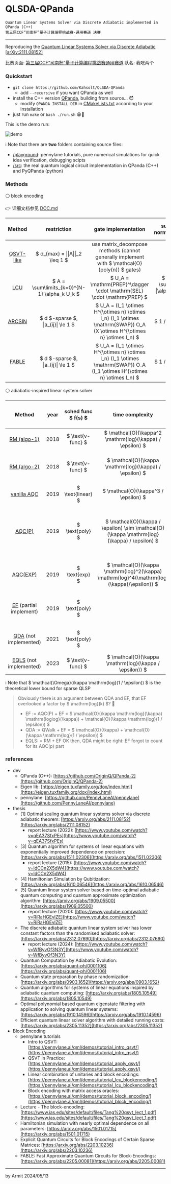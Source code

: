 # QLSDA-QPanda

    Quantum Linear Systems Solver via Discrete Adiabatic implemented in QPanda (C++)
    第三届CCF“司南杯”量子计算编程挑战赛-通用赛道 决赛

----

Reproducing the [Quantum Linear Systems Solver via Discrete Adiabatic [arXiv:2111.08152]](https://arxiv.org/abs/2111.08152)

比赛页面: [第三届CCF“司南杯”量子计算编程挑战赛通用赛道](https://learn.originqc.com.cn/zh/contest/list/34/contest:introduction)
队名: 我吃两个  


### Quickstart

- `git clone https://github.com/Kahsolt/QLSDA-QPanda`
  - add `--recursive` if you want QPanda as well
- install the C++ version [QPanda](https://github.com/OriginQ/QPanda-2), building from source... 😈
  - modify `QPANDA_INSTALL_DIR` in [CMakeLists.txt](./CMakeLists.txt) according to your installation
- just run `make` or `bash ./run.sh` 😀🎉

This is the demo run:

![demo](img/demo.png)

ℹ Note that there are **two** folders containing source files:

- [/playground](/playground): pennylane tutorials, pure numerical simulations for quick idea verification, debugging scipts
- [/src](/src): the real quantum logical circuit implementation in QPanda (C++) and PyQPanda (python)


### Methods

⚪ block encoding

👉 详细文档参见 [DOC.md](DOC.md)

| Method | restriction | gate implementation | sub-normalizer | ancilla qubits | complex-value support |
| :-: | :-: | :-: | :-: | :-: | :-: |
| [QSVT-like](https://pennylane.ai/qml/demos/tutorial_intro_qsvt/) | $ σ_{max} = \|\|A\|\|_2 \leq 1 $ | use matrix_decompose methods (cannot generally implement with $ \mathcal{O}(poly(n)) $ gates) | - | 1 | ✅ |
| [LCU](https://pennylane.ai/qml/demos/tutorial_lcu_blockencoding/) | $ A = \sum\limits_{k=0}^{N-1} \alpha_k U_k $ | $ U_A = \mathrm{PREP}^\dagger \cdot \mathrm{SEL} \cdot \mathrm{PREP} $ | $ 1 / \sum_k \|\alpha_k\| $ | $ \lceil log_2(k) \rceil $ | ❌ |
| [ARCSIN](https://arxiv.org/abs/2402.17529) | $ d $-sparse $, \|a_{ij}\| \le 1 $ | $ U_A = (I_1 \otimes H^{\otimes n} \otimes I_n) (I_1 \otimes \mathrm{SWAP}) O_A (X \otimes H^{\otimes n} \otimes I_n) $ | $ 1 / 2^n $ | $ n + 1 $ | ✅ |
| [FABLE](https://arxiv.org/abs/2205.00081) | $ d $-sparse $, \|a_{ij}\| \le 1 $ | $ U_A = (I_1 \otimes H^{\otimes n} \otimes I_n) (I_1 \otimes \mathrm{SWAP}) O_A (I_1 \otimes H^{\otimes n} \otimes I_n) $ | $ 1 / 2^n $ | $ n + 1 $ | ❌ |

⚪ adiabatic-inspired linear system solver

| Method | year | sched func $ f(s) $ | time complexity | query complexity (EF paper listed) | query complexity (QDA paper listed) |
| :-: | :-: | :-: | :-: | :-: | :-: |
| [RM (algo-1)](https://arxiv.org/abs/1805.10549) | 2018 | $ \text{v-func} $ | $ \mathcal{O}(\kappa^2 \mathrm{log}(\kappa) / \epsilon) $ | $ \mathcal{O}(\kappa / \epsilon) $ |  |
| [RM (algo-2)](https://arxiv.org/abs/1805.10549) | 2018 | $ \text{v-func} $ | $ \mathcal{O}(\kappa \mathrm{log}(\kappa) / \epsilon) $ | $ \mathcal{O}(\kappa / \epsilon) $ | $ \mathcal{O}(\kappa \mathrm{log}(\kappa) / \epsilon) $ |
| [vanilla AQC](https://arxiv.org/abs/1909.05500) | 2019 | $ \text{linear} $ | $ \mathcal{O}(\kappa^3 / \epsilon) $ | $ \mathcal{O}(\kappa^2 / \epsilon) $ |  |
| [AQC(P)](https://arxiv.org/abs/1909.05500)      | 2019 | $ \text{poly} $ | $ \mathcal{O}(\kappa / \epsilon) \sim \mathcal{O}(\kappa \mathrm{log}(\kappa) / \epsilon) $ | $ \mathcal{O}(\kappa \mathrm{log}(\kappa) \mathrm{loglog}(\kappa)) $ for $ \mathcal{O}(1) $ precision |  |
| [AQC(EXP)](https://arxiv.org/abs/1909.05500)    | 2019 | $ \text{exp} $  | $ \mathcal{O}(\kappa \mathrm{log}^2(\kappa) \mathrm{log}^4(\mathrm{log}(\kappa)/\epsilon)) $ | $ \mathcal{O}(\kappa \mathrm{polylog}(1 / \epsilon)) $ | $ \mathcal{O}(\kappa \mathrm{polylog}(\kappa / \epsilon)) $ |
| [EF](https://arxiv.org/abs/1910.14596) (partial implement)  | 2019 | $ \text{poly} $ |  | $ \mathcal{O}(\kappa \mathrm{log}(1 / \epsilon)) $ | $ \mathcal{O}(\kappa \mathrm{log}(\kappa / \epsilon)) $ |
| [QDA](https://arxiv.org/abs/2111.08152) (not implemented) | 2021 | $ \text{poly} $ |  |  | $ \mathcal{O}(\kappa \mathrm{log}(1 / \epsilon)) $ |
| [EQLS](https://arxiv.org/abs/2305.11352) (not implemented) | 2023 | $ \text{v-func} $ | $ \mathcal{O}(\kappa \mathrm{log}(\kappa / \epsilon)) $ |  |  |

ℹ Note that $ \mathcal{\Omega}(\kappa \mathrm{log}(1 / \epsilon)) $ is the theoretical lower bound for sparse QLSP

> Obviously there is an argument between QDA and EF, that EF overlooked a factor by $ \mathrm{log}(k) $? 🤔
> - EF := AQC(P) + EF = $ \mathcal{O}(\kappa \mathrm{log}(\kappa) \mathrm{loglog}(\kappa)) + \mathcal{O}(\kappa \mathrm{log}(1 / \epsilon)) $
> - QDA := QWalk + EF = $ \mathcal{O}(\kappa) + \mathcal{O}(\kappa \mathrm{log}(1 / \epsilon)) $
> - EQLS: = RM + EF
> OK then, QDA might be right: EF forgot to count for its AQC(p) part


### references

- dev
  - QPanda (C++): [https://github.com/OriginQ/QPanda-2](https://github.com/OriginQ/QPanda-2)
  - Eigen lib: [https://eigen.tuxfamily.org/dox/index.html](https://eigen.tuxfamily.org/dox/index.html)
  - pennylane: [https://github.com/PennyLaneAI/pennylane](https://github.com/PennyLaneAI/pennylane)
- thesis
  - [1] Optimal scaling quantum linear systems solver via discrete adiabatic theorem: [https://arxiv.org/abs/2111.08152](https://arxiv.org/abs/2111.08152)
    - report lecture (2022): [https://www.youtube.com/watch?v=qEA37SfxPEs](https://www.youtube.com/watch?v=qEA37SfxPEs)
  - [3] Quantum algorithm for systems of linear equations with exponentially improved dependence on precision: [https://arxiv.org/abs/1511.02306](https://arxiv.org/abs/1511.02306)
    - report lecture (2015): [https://www.youtube.com/watch?v=IdCCn2X5dW4](https://www.youtube.com/watch?v=IdCCn2X5dW4)
  - [4] Hamiltonian Simulation by Qubitization: [https://arxiv.org/abs/1610.06546](https://arxiv.org/abs/1610.06546)
  - [5] Quantum linear system solver based on time-optimal adiabatic quantum computing and quantum approximate optimization algorithm: [https://arxiv.org/abs/1909.05500](https://arxiv.org/abs/1909.05500)
    - report lecture (2020): [https://www.youtube.com/watch?v=RiRaHGEvlZE](https://www.youtube.com/watch?v=RiRaHGEvlZE)
  - The discrete adiabatic quantum linear system solver has lower constant factors than the randomised adiabatic solver: [https://arxiv.org/abs/2312.07690](https://arxiv.org/abs/2312.07690)
    - report lecture (2024): [https://www.youtube.com/watch?v=WfByvOf3N3Y](https://www.youtube.com/watch?v=WfByvOf3N3Y)
  - Quantum Computation by Adiabatic Evolution: [https://arxiv.org/abs/quant-ph/0001106](https://arxiv.org/abs/quant-ph/0001106)
  - Quantum state preparation by phase randomization: [https://arxiv.org/abs/0903.1652](https://arxiv.org/abs/0903.1652)
  - Quantum algorithms for systems of linear equations inspired by adiabatic quantum computing: [https://arxiv.org/abs/1805.10549](https://arxiv.org/abs/1805.10549)
  - Optimal polynomial based quantum eigenstate filtering with application to solving quantum linear systems: [https://arxiv.org/abs/1910.14596](https://arxiv.org/abs/1910.14596)
  - Efficient quantum linear solver algorithm with detailed running costs: [https://arxiv.org/abs/2305.11352](https://arxiv.org/abs/2305.11352)
- Block Encoding
  - pennylane tutorials
    - Intro to QSVT: [https://pennylane.ai/qml/demos/tutorial_intro_qsvt/](https://pennylane.ai/qml/demos/tutorial_intro_qsvt/)
    - QSVT in Practice: [https://pennylane.ai/qml/demos/tutorial_apply_qsvt/](https://pennylane.ai/qml/demos/tutorial_apply_qsvt/)
    - Linear combination of unitaries and block encodings: [https://pennylane.ai/qml/demos/tutorial_lcu_blockencoding/](https://pennylane.ai/qml/demos/tutorial_lcu_blockencoding/)
    - Block encoding with matrix access oracles: [https://pennylane.ai/qml/demos/tutorial_block_encoding/](https://pennylane.ai/qml/demos/tutorial_block_encoding/)
  - Lecture - The block-encoding: [https://www.ias.edu/sites/default/files/Tang%20qsvt_lect_1.pdf](https://www.ias.edu/sites/default/files/Tang%20qsvt_lect_1.pdf)
  - Hamiltonian simulation with nearly optimal dependence on all parameters: [https://arxiv.org/abs/1501.01715](https://arxiv.org/abs/1501.01715)
  - Explicit Quantum Circuits for Block Encodings of Certain Sparse Matrices: [https://arxiv.org/abs/2203.10236](https://arxiv.org/abs/2203.10236)
  - FABLE: Fast Approximate Quantum Circuits for Block-Encodings: [https://arxiv.org/abs/2205.00081](https://arxiv.org/abs/2205.00081)

----

by Armit
2024/05/13 
